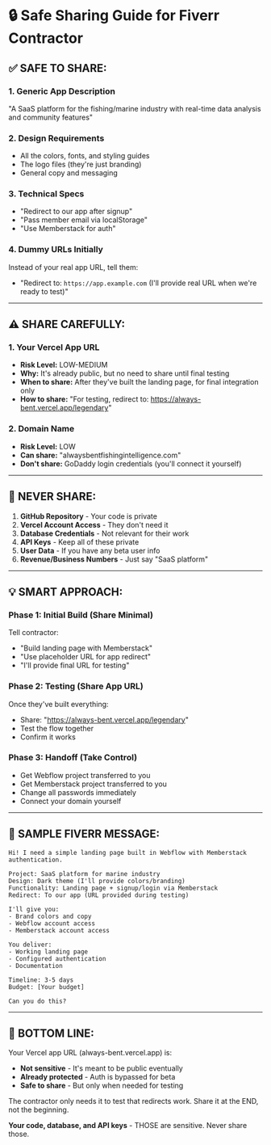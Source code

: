 # 🔒 Safe Sharing Guide for Fiverr Contractor

## ✅ **SAFE TO SHARE:**

### 1. **Generic App Description**
"A SaaS platform for the fishing/marine industry with real-time data analysis and community features"

### 2. **Design Requirements**
- All the colors, fonts, and styling guides
- The logo files (they're just branding)
- General copy and messaging

### 3. **Technical Specs**
- "Redirect to our app after signup"
- "Pass member email via localStorage"
- "Use Memberstack for auth"

### 4. **Dummy URLs Initially**
Instead of your real app URL, tell them:
- "Redirect to: `https://app.example.com` (I'll provide real URL when we're ready to test)"

---

## ⚠️ **SHARE CAREFULLY:**

### 1. **Your Vercel App URL**
- **Risk Level:** LOW-MEDIUM
- **Why:** It's already public, but no need to share until final testing
- **When to share:** After they've built the landing page, for final integration only
- **How to share:** "For testing, redirect to: https://always-bent.vercel.app/legendary"

### 2. **Domain Name**
- **Risk Level:** LOW
- **Can share:** "alwaysbentfishingintelligence.com"
- **Don't share:** GoDaddy login credentials (you'll connect it yourself)

---

## 🚫 **NEVER SHARE:**

1. **GitHub Repository** - Your code is private
2. **Vercel Account Access** - They don't need it
3. **Database Credentials** - Not relevant for their work
4. **API Keys** - Keep all of these private
5. **User Data** - If you have any beta user info
6. **Revenue/Business Numbers** - Just say "SaaS platform"

---

## 💡 **SMART APPROACH:**

### Phase 1: Initial Build (Share Minimal)
Tell contractor:
- "Build landing page with Memberstack"
- "Use placeholder URL for app redirect"
- "I'll provide final URL for testing"

### Phase 2: Testing (Share App URL)
Once they've built everything:
- Share: "https://always-bent.vercel.app/legendary"
- Test the flow together
- Confirm it works

### Phase 3: Handoff (Take Control)
- Get Webflow project transferred to you
- Get Memberstack project transferred to you
- Change all passwords immediately
- Connect your domain yourself

---

## 📝 **SAMPLE FIVERR MESSAGE:**

```
Hi! I need a simple landing page built in Webflow with Memberstack authentication.

Project: SaaS platform for marine industry
Design: Dark theme (I'll provide colors/branding)
Functionality: Landing page + signup/login via Memberstack
Redirect: To our app (URL provided during testing)

I'll give you:
- Brand colors and copy
- Webflow account access
- Memberstack account access

You deliver:
- Working landing page
- Configured authentication
- Documentation

Timeline: 3-5 days
Budget: [Your budget]

Can you do this?
```

---

## 🎯 **BOTTOM LINE:**

Your Vercel app URL (always-bent.vercel.app) is:
- **Not sensitive** - It's meant to be public eventually
- **Already protected** - Auth is bypassed for beta
- **Safe to share** - But only when needed for testing

The contractor only needs it to test that redirects work. Share it at the END, not the beginning.

**Your code, database, and API keys** - THOSE are sensitive. Never share those.

